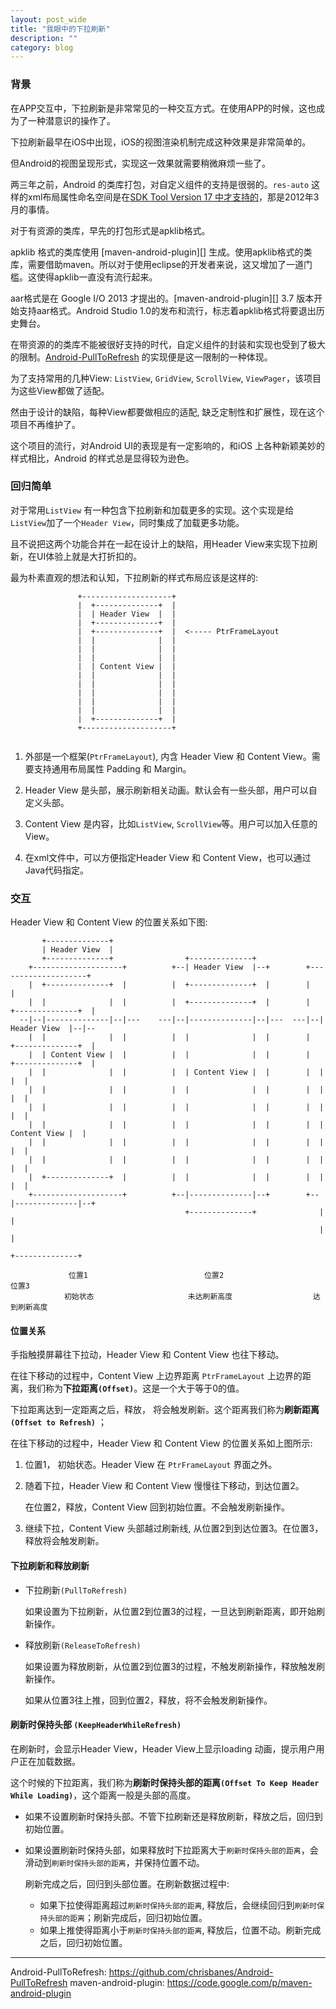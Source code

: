 ```yaml
---
layout: post_wide
title: "我眼中的下拉刷新"
description: ""
category: blog
---
```


### 背景

在APP交互中，下拉刷新是非常常见的一种交互方式。在使用APP的时候，这也成为了一种潜意识的操作了。

下拉刷新最早在iOS中出现，iOS的视图渲染机制完成这种效果是非常简单的。

但Android的视图呈现形式，实现这一效果就需要稍微麻烦一些了。

两三年之前，Android 的类库打包，对自定义组件的支持是很弱的。`res-auto` 这样的xml布局属性命名空间是在[SDK Tool Version 17 中才支持的](http://android-developers.blogspot.com/2012/03/updated-sdk-tools-and-adt-revision-17.html)，那是2012年3月的事情。

对于有资源的类库，早先的打包形式是apklib格式。

apklib 格式的类库使用 [maven-android-plugin][] 生成。使用apklib格式的类库，需要借助maven。所以对于使用eclipse的开发者来说，这又增加了一道门槛。这使得apklib一直没有流行起来。

aar格式是在 Google I/O 2013 才提出的。[maven-android-plugin][] 3.7 版本开始支持aar格式。Android Studio 1.0的发布和流行，标志着apklib格式将要退出历史舞台。

在带资源的的类库不能被很好支持的时代，自定义组件的封装和实现也受到了极大的限制。[Android-PullToRefresh]() 的实现便是这一限制的一种体现。

为了支持常用的几种View: `ListView`, `GridView`, `ScrollView`, `ViewPager`，该项目为这些View都做了适配。

然由于设计的缺陷，每种View都要做相应的适配, 缺乏定制性和扩展性，现在这个项目不再维护了。

这个项目的流行，对Android UI的表现是有一定影响的，和iOS 上各种新颖美妙的样式相比，Android 的样式总是显得较为逊色。

### 回归简单

对于常用`ListView` 有一种包含下拉刷新和加载更多的实现。这个实现是给`ListView`加了一个`Header View`，同时集成了加载更多功能。

且不说把这两个功能合并在一起在设计上的缺陷，用Header View来实现下拉刷新，在UI体验上就是大打折扣的。

最为朴素直观的想法和认知，下拉刷新的样式布局应该是这样的:


```
               +--------------------+
               |  +--------------+  |
               |  | Header View  |  |
               |  +--------------+  |
               |  +--------------+  |  <----- PtrFrameLayout
               |  |              |  |
               |  |              |  |
               |  |              |  |
               |  | Content View |  |
               |  |              |  |
               |  |              |  |
               |  |              |  |
               |  |              |  |
               |  |              |  |
               |  +--------------+  |
               +--------------------+
               
```

1.  外部是一个框架(`PtrFrameLayout`), 内含 Header View 和 Content View。需要支持通用布局属性 Padding 和 Margin。

2.  Header View 是头部，展示刷新相关动画。默认会有一些头部，用户可以自定义头部。

3.  Content View 是内容，比如`ListView`, `ScrollView`等。用户可以加入任意的View。

4.  在xml文件中，可以方便指定Header View 和 Content View，也可以通过Java代码指定。

### 交互

Header View 和 Content View 的位置关系如下图:

```
       +--------------+                            
       | Header View  |   
       +--------------+                +--------------+                   
    +--------------------+          +--| Header View  |--+        +--------------------+     
    |  +--------------+  |          |  +--------------+  |        |                    |    
    |  |              |  |          |  +--------------+  |        |  +--------------+  |    
  --|--|--------------|--|---    ---|--|--------------|--|---  ---|--| Header View  |--|--
    |  |              |  |          |  |              |  |        |  +--------------+  |    
    |  | Content View |  |          |  |              |  |        |  +--------------+  |    
    |  |              |  |          |  | Content View |  |        |  |              |  |    
    |  |              |  |          |  |              |  |        |  |              |  |    
    |  |              |  |          |  |              |  |        |  |              |  |    
    |  |              |  |          |  |              |  |        |  | Content View |  |    
    |  |              |  |          |  |              |  |        |  |              |  |    
    |  |              |  |          |  |              |  |        |  |              |  |    
    |  +--------------+  |          |  |              |  |        |  |              |  |    
    +--------------------+          +--|--------------|--+        +--|--------------|--+    
                                       +--------------+              |              |       
                                                                     |              |       
                                                                     +--------------+       
 
             位置1                          位置2                         位置3
            初始状态                     未达刷新高度                  达到刷新高度

```

#### 位置关系

手指触摸屏幕往下拉动，Header View 和 Content View 也往下移动。

在往下移动的过程中，Content View 上边界距离 `PtrFrameLayout` 上边界的距离，我们称为**下拉距离`(Offset)`**。这是一个大于等于0的值。

下拉距离达到一定距离之后，释放， 将会触发刷新。这个距离我们称为**刷新距离`(Offset to Refresh)`** ；

在往下移动的过程中，Header View 和 Content View 的位置关系如上图所示:

1.  位置1， 初始状态。Header View 在 `PtrFrameLayout` 界面之外。

2.  随着下拉，Header View 和 Content View 慢慢往下移动，到达位置2。

    在位置2，释放，Content View 回到初始位置。不会触发刷新操作。

3.  继续下拉，Content View 头部越过刷新线, 从位置2到到达位置3。在位置3，释放将会触发刷新。


#### 下拉刷新和释放刷新

*   下拉刷新`(PullToRefresh)`

    如果设置为下拉刷新，从位置2到位置3的过程，一旦达到刷新距离，即开始刷新操作。

*   释放刷新`(ReleaseToRefresh)`

    如果设置为释放刷新，从位置2到位置3的过程，不触发刷新操作，释放触发刷新操作。

    如果从位置3往上推，回到位置2，释放，将不会触发刷新操作。

#### 刷新时保持头部 `(KeepHeaderWhileRefresh)`

在刷新时，会显示Header View，Header View上显示loading 动画，提示用户用户正在加载数据。

这个时候的下拉距离，我们称为**刷新时保持头部的距离`(Offset To Keep Header While Loading)`**，这个距离一般是头部的高度。

*   如果不设置刷新时保持头部。不管下拉刷新还是释放刷新，释放之后，回归到初始位置。

*   如果设置刷新时保持头部，如果释放时下拉距离大于`刷新时保持头部的距离`，会滑动到`刷新时保持头部的距离`，并保持位置不动。

    刷新完成之后，回归到头部位置。在刷新数据过程中: 
    
    *   如果下拉使得距离超过`刷新时保持头部的距离`, 释放后，会继续回归到`刷新时保持头部的距离`；刷新完成后，回归初始位置。
    *   如果上推使得距离小于`刷新时保持头部的距离`, 释放后，位置不动。刷新完成之后，回归初始位置。

---
Android-PullToRefresh:  https://github.com/chrisbanes/Android-PullToRefresh
maven-android-plugin:   https://code.google.com/p/maven-android-plugin
